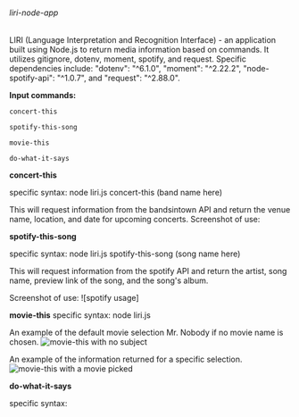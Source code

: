 ###### liri-node-app

LIRI (Language Interpretation and Recognition Interface) - an application built using Node.js to return media information based on commands.  It utilizes gitignore, dotenv, moment, spotify, and request.  Specific dependencies include: "dotenv": "^6.1.0", "moment": "^2.22.2", "node-spotify-api": "^1.0.7", and "request": "^2.88.0".

**Input commands:**

```
concert-this

spotify-this-song

movie-this

do-what-it-says
```

**concert-this**

specific syntax: node liri.js concert-this (band name here)

This will request information from the bandsintown API and return the venue name, location, and date for upcoming concerts.
Screenshot of use:

**spotify-this-song**

specific syntax: node liri.js spotify-this-song (song name here)

This will request information from the spotify API and return the artist, song name, preview link of the song, and the song's album.

Screenshot of use:
![spotify usage]

**movie-this**
specific syntax: node liri.js

An example of the default movie selection Mr. Nobody if no movie name is chosen.
![movie-this with no subject](https://github.com/Jay-Goss/liri-node-app/blob/master/pictures/movie1.png)

An example of the information returned for a specific selection.
![movie-this with a movie picked](https://github.com/Jay-Goss/liri-node-app/blob/master/pictures/movie2.png)

**do-what-it-says**

specific syntax:

